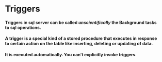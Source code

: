 # **Triggers**

#### Triggers in sql server can be called *unscientifically* the **Background tasks** to sql operations.

#### A trigger is a special kind of a stored procedure that executes in response to certain action on the table like inserting, deleting or updating of data.
#### It is executed automatically. You can’t explicitly invoke triggers
